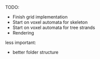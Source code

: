 TODO:
- Finish grid implementation
- Start on voxel automata for skeleton
- Start on voxel automata for tree strands
- Rendering

less important:
- better folder structure
